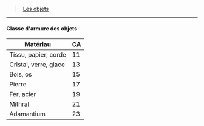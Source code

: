 ﻿---
!GenericItem
Id: objects_hd.md#classe-darmure-des-objets
ParentLink: objects_hd.md#les-objets
Name: Classe d'armure des objets
ParentName: Les objets
NameLevel: 4
Attributes: {}
---
> [Les objets](hd_objects.md)

---

#### Classe d'armure des objets

|Matériau|CA|
|---|---|
|Tissu, papier, corde|11|
|Cristal, verre, glace|13|
|Bois, os|15|
|Pierre|17|
|Fer, acier|19|
|Mithral|21|
|Adamantium|23|

